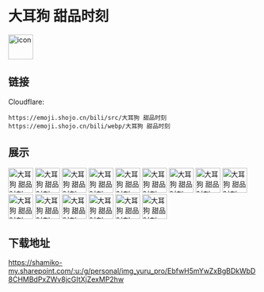 # 大耳狗 甜品时刻
<img src="https://emoji.shojo.cn/bili/src/大耳狗 甜品时刻/icon.png" width="50" height="50" alt="icon">

## 链接
Cloudflare:
```
https://emoji.shojo.cn/bili/src/大耳狗 甜品时刻
https://emoji.shojo.cn/bili/webp/大耳狗 甜品时刻
```
## 展示
<img src="https://emoji.shojo.cn/bili/src/大耳狗 甜品时刻/大耳狗 甜品时刻-惊喜.png" width="50" height="50" alt="大耳狗 甜品时刻-惊喜">
<img src="https://emoji.shojo.cn/bili/src/大耳狗 甜品时刻/大耳狗 甜品时刻-划水.png" width="50" height="50" alt="大耳狗 甜品时刻-划水">
<img src="https://emoji.shojo.cn/bili/src/大耳狗 甜品时刻/大耳狗 甜品时刻-害羞.png" width="50" height="50" alt="大耳狗 甜品时刻-害羞">
<img src="https://emoji.shojo.cn/bili/src/大耳狗 甜品时刻/大耳狗 甜品时刻-下雨了.png" width="50" height="50" alt="大耳狗 甜品时刻-下雨了">
<img src="https://emoji.shojo.cn/bili/src/大耳狗 甜品时刻/大耳狗 甜品时刻-期待.png" width="50" height="50" alt="大耳狗 甜品时刻-期待">
<img src="https://emoji.shojo.cn/bili/src/大耳狗 甜品时刻/大耳狗 甜品时刻-吹泡泡.png" width="50" height="50" alt="大耳狗 甜品时刻-吹泡泡">
<img src="https://emoji.shojo.cn/bili/src/大耳狗 甜品时刻/大耳狗 甜品时刻-投币.png" width="50" height="50" alt="大耳狗 甜品时刻-投币">
<img src="https://emoji.shojo.cn/bili/src/大耳狗 甜品时刻/大耳狗 甜品时刻-学习.png" width="50" height="50" alt="大耳狗 甜品时刻-学习">
<img src="https://emoji.shojo.cn/bili/src/大耳狗 甜品时刻/大耳狗 甜品时刻-登场.png" width="50" height="50" alt="大耳狗 甜品时刻-登场">
<img src="https://emoji.shojo.cn/bili/src/大耳狗 甜品时刻/大耳狗 甜品时刻-惬意.png" width="50" height="50" alt="大耳狗 甜品时刻-惬意">
<img src="https://emoji.shojo.cn/bili/src/大耳狗 甜品时刻/大耳狗 甜品时刻-洗澡.png" width="50" height="50" alt="大耳狗 甜品时刻-洗澡">
<img src="https://emoji.shojo.cn/bili/src/大耳狗 甜品时刻/大耳狗 甜品时刻-目标锁定.png" width="50" height="50" alt="大耳狗 甜品时刻-目标锁定">
<img src="https://emoji.shojo.cn/bili/src/大耳狗 甜品时刻/大耳狗 甜品时刻-晚安.png" width="50" height="50" alt="大耳狗 甜品时刻-晚安">
<img src="https://emoji.shojo.cn/bili/src/大耳狗 甜品时刻/大耳狗 甜品时刻-盯.png" width="50" height="50" alt="大耳狗 甜品时刻-盯">
<img src="https://emoji.shojo.cn/bili/src/大耳狗 甜品时刻/大耳狗 甜品时刻-赶到现场.png" width="50" height="50" alt="大耳狗 甜品时刻-赶到现场">

## 下载地址

https://shamiko-my.sharepoint.com/:u:/g/personal/img_yuru_pro/EbfwH5mYwZxBgBDkWbD8CHMBdPxZWv8jcGItXjZexMP2hw